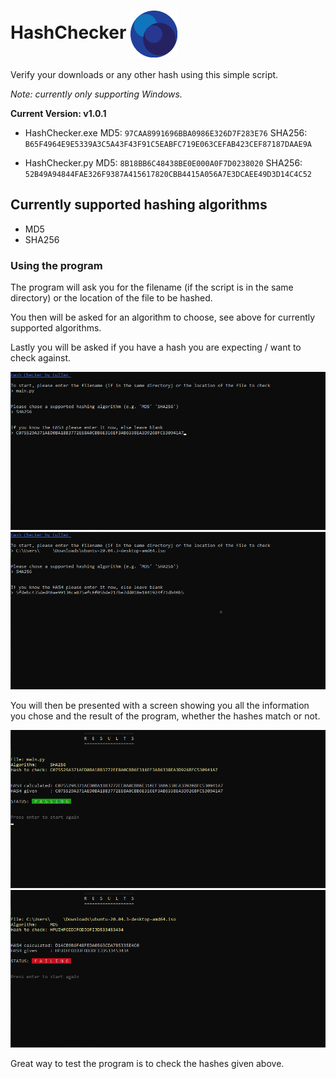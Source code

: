 # HashChecker <img src="images/logo.png" align="center" width="75">

Verify your downloads or any other hash using this simple script.

*Note: currently only supporting Windows.*

**Current Version: v1.0.1**

* HashChecker.exe
MD5: ```97CAA8991696BBA0986E326D7F283E76```
SHA256: ```B65F4964E9E5339A3C5A43F43F91C5EABFC719E063CEFAB423CEF87187DAAE9A```

* HashChecker.py
MD5: ```8B18BB6C48438BE0E000A0F7D0238020```
SHA256: ```52B49A94844FAE326F9387A415617820CBB4415A056A7E3DCAEE49D3D14C4C52```

## Currently supported hashing algorithms

* MD5
* SHA256

### Using the program
The program will ask you for the filename (if the script is in the same directory) or the location of the file to be hashed.

You then will be asked for an algorithm to choose, see above for currently supported algorithms.

Lastly you will be asked if you have a hash you are expecting / want to check against.

<img src="images/info1.png" width="600">
<img src="images/info2.png" width="600">

You will then be presented with a screen showing you all the information you chose and the result of the program, whether the hashes match or not.

<img src="images/results1.png" width="600">
<img src="images/results2.png" width="600">

Great way to test the program is to check the hashes given above.